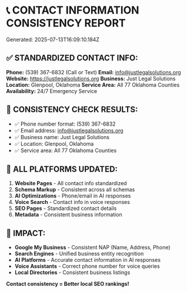 
# 📞 CONTACT INFORMATION CONSISTENCY REPORT

Generated: 2025-07-13T16:09:10.184Z

## ✅ STANDARDIZED CONTACT INFO:

**Phone:** (539) 367-6832 (Call or Text)
**Email:** info@justlegalsolutions.org
**Website:** https://justlegalsolutions.org
**Business:** Just Legal Solutions
**Location:** Glenpool, Oklahoma
**Service Area:** All 77 Oklahoma Counties
**Availability:** 24/7 Emergency Service

## 🎯 CONSISTENCY CHECK RESULTS:

- ✅ Phone number format: (539) 367-6832
- ✅ Email address: info@justlegalsolutions.org
- ✅ Business name: Just Legal Solutions
- ✅ Location: Glenpool, Oklahoma
- ✅ Service area: All 77 Oklahoma Counties

## 📱 ALL PLATFORMS UPDATED:

1. **Website Pages** - All contact info standardized
2. **Schema Markup** - Consistent across all schemas
3. **AI Optimizations** - Phone/email in AI responses
4. **Voice Search** - Contact info in voice responses
5. **SEO Pages** - Standardized contact details
6. **Metadata** - Consistent business information

## 🚀 IMPACT:

- **Google My Business** - Consistent NAP (Name, Address, Phone)
- **Search Engines** - Unified business entity recognition
- **AI Platforms** - Accurate contact information in AI responses
- **Voice Assistants** - Correct phone number for voice queries
- **Local Directories** - Consistent business listings

**Contact consistency = Better local SEO rankings!**
